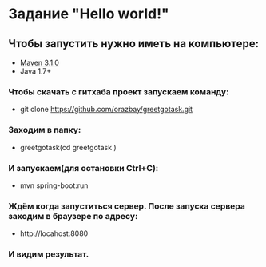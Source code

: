 # Задание "Hello world!"
## Чтобы запустить нужно иметь на компьютере:
- [Maven 3.1.0](http://maven.apache.org/)
- Java 1.7+


### Чтобы скачать с гитхаба проект запускаем команду:
- git clone https://github.com/orazbay/greetgotask.git
### Заходим в папку:
- greetgotask(cd greetgotask )
### И запускаем(для остановки Ctrl+C):
- mvn spring-boot:run
### Ждём когда запуститься сервер. После запуска сервера заходим в браузере по адресу:
- http://locahost:8080
### И видим результат.
